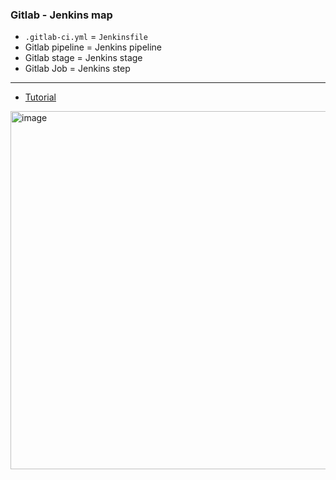 ### Gitlab - Jenkins map
- `.gitlab-ci.yml` = `Jenkinsfile`
- Gitlab pipeline = Jenkins pipeline
- Gitlab stage = Jenkins stage
- Gitlab Job = Jenkins step

---

- [Tutorial](https://www.youtube.com/watch?v=qP8kir2GUgo&t=2821s)

<img width="1012" height="573" alt="image" src="https://github.com/user-attachments/assets/60f6870a-546c-41e8-b94c-8adf62c6cef8" />
